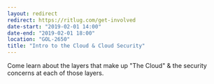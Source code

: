 ```yaml
---
layout: redirect
redirect: https://ritlug.com/get-involved
date-start: "2019-02-01 14:00"
date-end: "2019-02-01 18:00"
location: "GOL-2650"
title: "Intro to the Cloud & Cloud Security"
---
```

Come learn about the layers that make up "The Cloud" & the security concerns at each of those layers.
